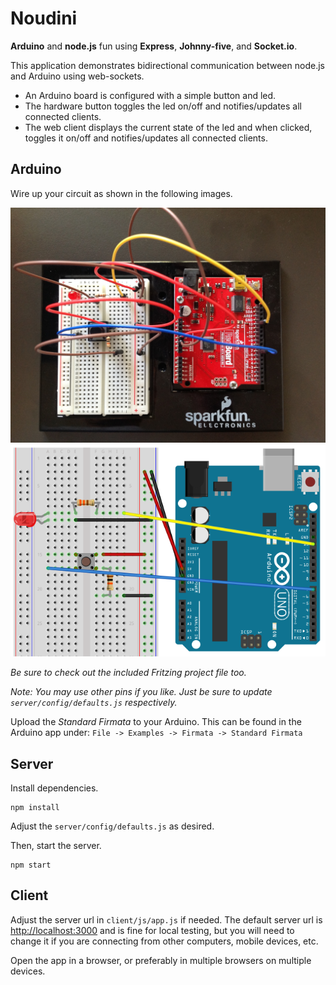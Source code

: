 # Noudini

__Arduino__ and __node.js__ fun using __Express__, __Johnny-five__, and __Socket.io__.

This application demonstrates bidirectional communication between node.js and
Arduino using web-sockets.

* An Arduino board is configured with a simple button and led.
* The hardware button toggles the led on/off and notifies/updates all connected
clients.
* The web client displays the current state of the led and when clicked,
toggles it on/off and notifies/updates all connected clients.

## Arduino

Wire up your circuit as shown in the following images.

![photo](https://raw.githubusercontent.com/brentertz/noudini/master/photo.jpg)
![breadboard](https://raw.githubusercontent.com/brentertz/noudini/master/breadboard.png)

_Be sure to check out the included Fritzing project file too._

_Note: You may use other pins if you like.  Just be sure to update
`server/config/defaults.js` respectively._

Upload the _Standard Firmata_ to your Arduino. This can be found in the
Arduino app under: `File -> Examples -> Firmata -> Standard Firmata`

## Server

Install dependencies.

```
npm install
```

Adjust the `server/config/defaults.js` as desired.

Then, start the server.

```
npm start
```

## Client

Adjust the server url in `client/js/app.js` if needed.  The default server url
is [http://localhost:3000](http://localhost:3000) and is fine for local
testing, but you will need to change it if you are connecting from other
computers, mobile devices, etc.

Open the app in a browser, or preferably in multiple browsers on multiple
devices.
